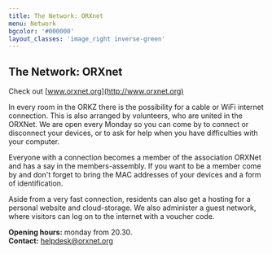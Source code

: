 ```yaml
---
title: The Network: ORXnet
menu: Network
bgcolor: '#000000'
layout_classes: 'image_right inverse-green'
---
```


The Network: ORXnet
-------------------

Check out [www.orxnet.org](http://www.orxnet.org)

In every room in the ORKZ there is the possibility for a cable or WiFi internet connection. This is also arranged by volunteers, who are united in the ORXNet. We are open every Monday so you can come by to connect or disconnect your devices, or to ask for help when you have difficulties with your computer.

Everyone with a connection becomes a member of the association ORXNet and has a say in the members-assembly. If you want to be a member come by and don't forget to bring the MAC addresses of your devices and a form of identification.

Aside from a very fast connection, residents can also get a hosting for a personal website and cloud-storage. We also administer a guest network, where visitors can log on to the internet with a voucher code.

**Opening hours:** monday from 20.30.<br/>
**Contact:** helpdesk@orxnet.org

